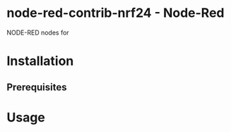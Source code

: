# node-red-contrib-nrf24 - Node-Red

NODE-RED nodes for



# Installation

## Prerequisites

## 

# Usage
